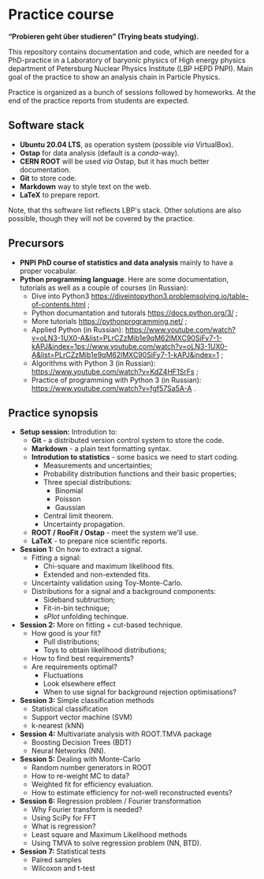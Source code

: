 # Practice course

**__“Probieren geht über studieren” (Trying beats studying).__**

This repository contains documentation and code, which are needed for a PhD-practice in a Laboratory of baryonic physics of High energy physics department of Petersburg Nuclear Physics Institute (LBP HEPD PNPI). Main goal of the practice to show an analysis chain in Particle Physics.

Practice is organized as a bunch of sessions followed by homeworks. At the end of the practice reports from students are expected.

## Software stack
 * **Ubuntu 20.04 LTS**, as operation system (possible _via_ VirtualBox).
 * **Ostap** for data analysis (default is a _conda_-way).
 * **CERN ROOT** will be used _via_ Ostap, but it has much better documentation.
 * **Git** to store code.
 * **Markdown**  way to style text on the web.
 * **LaTeX** to prepare report.

Note, that ths software list reflects LBP's stack. Other solutions are also possible, though they will not be covered by the practice.
 
## Precursors
* **PNPI PhD course of statistics and data analysis** mainly to have a proper vocabular.
* **Python programming language**. Here are some documentation, tutorials as well as a couple of courses (in Russian):
  - Dive into Python3 https://diveintopython3.problemsolving.io/table-of-contents.html ;
  - Python documantation and tutorals https://docs.python.org/3/ ; 
  - More tutorials https://pythonprogramming.net/ ;
  - Applied Python (in Russian): https://www.youtube.com/watch?v=oLN3-1UX0-A&list=PLrCZzMib1e9qM62lMXC90SiFy7-1-kAPJ&index=1ps://www.youtube.com/watch?v=oLN3-1UX0-A&list=PLrCZzMib1e9qM62lMXC90SiFy7-1-kAPJ&index=1 ;
  - Algorithms with Python 3 (in Russian): https://www.youtube.com/watch?v=KdZ4HF1SrFs ;
  - Practice of programming with Python 3 (in Russian): https://www.youtube.com/watch?v=fgf57Sa5A-A .

## Practice synopsis
  * **Setup session:** Introdution to:
    * **Git** - a distributed version control system to store the code.
    * **Markdown** - a plain text formatting syntax.
    * **Introdution to statistics** - some basics we need to start coding.
      - Measurements and uncertainties;
      - Probability distribution functions and their basic properties;
      - Three special distributions:
        - Binomial
        - Poisson
        - Gaussian
      - Central limit theorem.
      - Uncertainty propagation.
    * **ROOT / RooFit / Ostap** - meet the system we'll use.
    * **LaTeX** - to prepare nice scientific reports.
  * **Session 1:** On how to extract a signal.
    * Fitting a signal:
      - Chi-square and maximum likelihood fits.
      - Extended and non-extended fits.
    * Uncertainty validation using Toy-Monte-Carlo.
    * Distributions for a signal and a background components:
      - Sideband subtruction;
      - Fit-in-bin technique;
      - _sPlot_ unfolding techinque.
  * **Session 2:** More on fitting + cut-based technique.
    * How good is your fit?
      - Pull distributions;
      - Toys to obtain likelihood distributions;
    * How to find best requirements?
    * Are requirements optimal?
      - Fluctuations
      - Look elsewhere effect
      - When to use signal for background rejection optimisations?
  * **Session 3:** Simple classification methods
    * Statistical classification
    * Support vector machine (SVM)
    * k-nearest (kNN)
  * **Session 4:** Multivariate analysis with ROOT.TMVA package 
    * Boosting Decision Trees (BDT)
    * Neural Networks (NN).
  * **Session 5:** Dealing with Monte-Carlo
    * Random number generators in ROOT
    * How to re-weight MC to data?
    * Weighted fit for efficiency evaluation.
    * How to estimate efficiency for not-well reconstructed events?
  * **Session 6:** Regression problem / Fourier transformation
    * Why Fourier transform is needed?
    * Using SciPy for FFT
    * What is regression?
    * Least square and Maximum Likelihood methods
    * Using TMVA to solve regression problem (NN, BTD).
  * **Session 7:** Statistical tests
    * Paired samples
    * Wilcoxon and t-test

